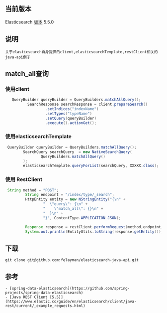 

## 当前版本

 Elasticsearch  [版本](https://github.com/elasticsearch-cn/elasticsearch-definitive-guide) 5.5.0

## 说明

    关于elasticsearch自身提供的client,elasticsearchTemplate,restClient相关的java-api例子

## match_all查询

###  使用client

~~~java
   QueryBuilder queryBuilder = QueryBuilders.matchAllQuery();
          SearchResponse searchResponse = client.prepareSearch()
                  .setIndices("indexName")
                  .setTypes("typeName")
                  .setQuery(queryBuilder)
                  .execute().actionGet();
~~~

### 使用elasticsearchTemplate

~~~java
 QueryBuilder queryBuilder = QueryBuilders.matchAllQuery();
        SearchQuery searchQuery  = new NativeSearchQuery(
                QueryBuilders.matchAllQuery()
        );
        elasticsearchTemplate.queryForList(searchQuery, XXXXX.class);
~~~

###  使用 RestClient

~~~java
 String method = "POST";
         String endpoint = "/index/type/_search";
         HttpEntity entity = new NStringEntity("{\n" +
                 "  \"query\": {\n" +
                 "    \"match_all\": {}\n" +
                 "  }\n" +
                 "}", ContentType.APPLICATION_JSON);

         Response response = restClient.performRequest(method,endpoint,Collections.<String, String>emptyMap(),entity);
         System.out.println(EntityUtils.toString(response.getEntity()));
~~~

## 下载

    git clone git@github.com:felayman/elasticsearch-java-api.git


## 参考

    - [spring-data-elasticsearch](https://github.com/spring-projects/spring-data-elasticsearch)
    - [Java REST Client [5.5]](https://www.elastic.co/guide/en/elasticsearch/client/java-rest/current/_example_requests.html)



